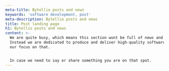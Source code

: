 ```yaml
---
meta-title: Bytellio posts and news
keywords: 'software development, post'
meta-description: Bytellio posts and news
title: Post landing page
h1: Bytellio posts and news
content: >-
  We are quite busy, which means this section wont be full of news and posts.
  Instead we are dedicated to produce and deliver high-quality software and keep
  our focus on that.


  In case we need to say or share something you are on that spot.
---
```


